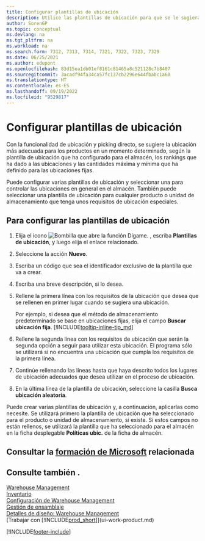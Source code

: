 ```yaml
---
title: Configurar plantillas de ubicación
description: Utilice las plantillas de ubicación para que se le sugieran las ubicaciones más apropiadas para sus productos en un momento dado.
author: SorenGP
ms.topic: conceptual
ms.devlang: na
ms.tgt_pltfrm: na
ms.workload: na
ms.search.form: 7312, 7313, 7314, 7321, 7322, 7323, 7329
ms.date: 06/25/2021
ms.author: edupont
ms.openlocfilehash: 83d15ea1db01ef8161c81465a8c521128c7b8407
ms.sourcegitcommit: 3acadf94fa34ca57fc137cb2296e644fbabc1a60
ms.translationtype: HT
ms.contentlocale: es-ES
ms.lasthandoff: 09/19/2022
ms.locfileid: "9529817"
---
```

# <a name="set-up-put-away-templates"></a>Configurar plantillas de ubicación

Con la funcionalidad de ubicación y picking directo, se sugiere la ubicación más adecuada para los productos en un momento determinado, según la plantilla de ubicación que ha configurado para el almacén, los rankings que ha dado a las ubicaciones y las cantidades máxima y mínima que ha definido para las ubicaciones fijas.  

Puede configurar varias plantillas de ubicación y seleccionar una para controlar las ubicaciones en general en el almacén. También puede seleccionar una plantilla de ubicación para cualquier producto o unidad de almacenamiento que tenga unos requisitos de ubicación especiales.  

## <a name="to-set-up-put-away-templates"></a>Para configurar las plantillas de ubicación

1. Elija el icono ![Bombilla que abre la función Dígame.](media/ui-search/search_small.png "Dígame qué desea hacer") , escriba **Plantillas de ubicación**, y luego elija el enlace relacionado.  
2. Seleccione la acción **Nuevo**.  
3. Escriba un código que sea el identificador exclusivo de la plantilla que va a crear.  
4. Escriba una breve descripción, si lo desea.  
5. Rellene la primera línea con los requisitos de la ubicación que desea que se rellenen en primer lugar cuando se sugiera una ubicación.

    Por ejemplo, si desea que el método de almacenamiento predeterminado se base en ubicaciones fijas, elija el campo **Buscar ubicación fija**. [!INCLUDE[tooltip-inline-tip_md](includes/tooltip-inline-tip_md.md)]  
6. Rellene la segunda línea con los requisitos de ubicación que serán la segunda opción a seguir para utilizar esta ubicación. El programa sólo se utilizará si no encuentra una ubicación que cumpla los requisitos de la primera línea.  
7. Continúe rellenando las líneas hasta que haya descrito todos los lugares de ubicación adecuados que desea utilizar en el proceso de ubicación.  
8. En la última línea de la plantilla de ubicación, seleccione la casilla **Busca ubicación aleatoria**.  

Puede crear varias plantillas de ubicación y, a continuación, aplicarlas como necesite. Se utilizará primero la plantilla de ubicación que ha seleccionado para el producto o unidad de almacenamiento, si existe. Si estos campos no están rellenos, se utilizará la plantilla que ha seleccionado para el almacén en la ficha desplegable **Políticas ubic.** de la ficha de almacén.  

## <a name="see-related-microsoft-training"></a>Consultar la [formación de Microsoft](/training/modules/put-away-templates/) relacionada

## <a name="see-also"></a>Consulte también .

[Warehouse Management](warehouse-manage-warehouse.md)  
[Inventario](inventory-manage-inventory.md)  
[Configuración de Warehouse Management](warehouse-setup-warehouse.md)  
[Gestión de ensamblaje](assembly-assemble-items.md)  
[Detalles de diseño: Warehouse Management](design-details-warehouse-management.md)  
[Trabajar con [!INCLUDE[prod_short](includes/prod_short.md)]](ui-work-product.md)  


[!INCLUDE[footer-include](includes/footer-banner.md)]
